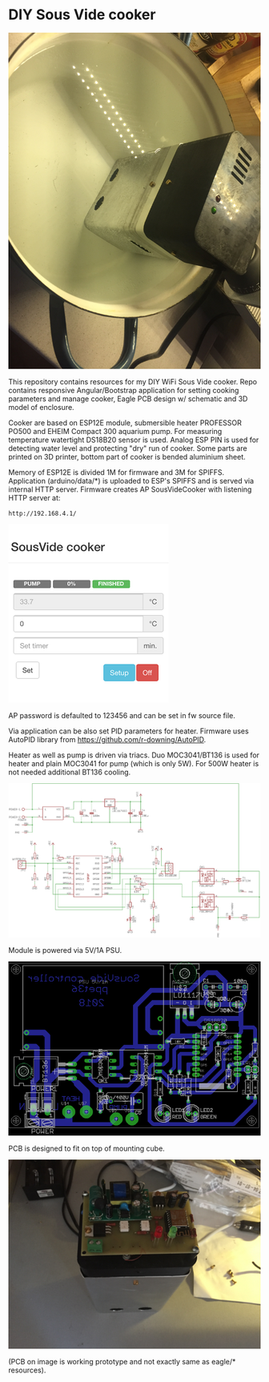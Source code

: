 # DIY Sous Vide cooker

![alt](/images/all.jpg?raw=true)

This repository contains resources for my DIY WiFi Sous Vide cooker. Repo contains
responsive Angular/Bootstrap application for setting cooking parameters and manage
cooker, Eagle PCB design w/ schematic and 3D model of enclosure.

Cooker are based on ESP12E module, submersible heater PROFESSOR PO500 and EHEIM
Compact 300 aquarium pump.
For measuring temperature watertight DS18B20 sensor is used. Analog
ESP PIN is used for detecting water level and protecting "dry" run of cooker.
Some parts are printed on 3D printer, bottom part of cooker is bended aluminium
sheet.

Memory of ESP12E is divided 1M for firmware and 3M for SPIFFS. Application
(arduino/data/*) is uploaded to ESP's SPIFFS and is served via internal HTTP
server. Firmware creates AP SousVideCooker with listening HTTP server at:

```
http://192.168.4.1/
```
![alt](/images/appl.png?raw=true)

AP password is defaulted to 123456 and can be set in fw source file.

Via application can be also set PID parameters for heater. Firmware uses AutoPID
library from https://github.com/r-downing/AutoPID.

Heater as well as pump is driven via triacs. Duo MOC3041/BT136 is used for heater
and plain MOC3041 for pump (which is only 5W). For 500W heater is not needed
additional BT136 cooling.

![alt](/eagle/schematic.png?raw=true)

Module is powered via 5V/1A PSU.

![alt](/eagle/board.png?raw=true)

PCB is designed to fit on top of mounting cube.

![alt](/images/unboxed.jpg?raw=true)

(PCB on image is working prototype and not exactly same as eagle/* resources).



